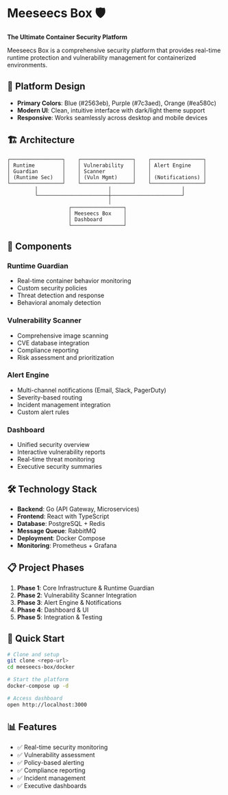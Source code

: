 # Meeseecs Box 🛡️

**The Ultimate Container Security Platform**

Meeseecs Box is a comprehensive security platform that provides real-time runtime protection and vulnerability management for containerized environments.

## 🎨 Platform Design
- **Primary Colors**: Blue (#2563eb), Purple (#7c3aed), Orange (#ea580c)
- **Modern UI**: Clean, intuitive interface with dark/light theme support
- **Responsive**: Works seamlessly across desktop and mobile devices

## 🏗️ Architecture

```
┌─────────────────┐    ┌─────────────────┐    ┌─────────────────┐
│ Runtime         │    │ Vulnerability   │    │ Alert Engine    │
│ Guardian        │    │ Scanner         │    │                 │
│ (Runtime Sec)   │    │ (Vuln Mgmt)     │    │ (Notifications) │
└─────────────────┘    └─────────────────┘    └─────────────────┘
         │                       │                       │
         └───────────────────────┼───────────────────────┘
                                 │
                    ┌─────────────────┐
                    │ Meeseecs Box    │
                    │ Dashboard       │
                    └─────────────────┘
```

## 🚀 Components

### Runtime Guardian
- Real-time container behavior monitoring
- Custom security policies
- Threat detection and response
- Behavioral anomaly detection

### Vulnerability Scanner  
- Comprehensive image scanning
- CVE database integration
- Compliance reporting
- Risk assessment and prioritization

### Alert Engine
- Multi-channel notifications (Email, Slack, PagerDuty)
- Severity-based routing
- Incident management integration
- Custom alert rules

### Dashboard
- Unified security overview
- Interactive vulnerability reports
- Real-time threat monitoring
- Executive security summaries

## 🛠️ Technology Stack

- **Backend**: Go (API Gateway, Microservices)
- **Frontend**: React with TypeScript
- **Database**: PostgreSQL + Redis
- **Message Queue**: RabbitMQ
- **Deployment**: Docker Compose
- **Monitoring**: Prometheus + Grafana

## 📋 Project Phases

1. **Phase 1**: Core Infrastructure & Runtime Guardian
2. **Phase 2**: Vulnerability Scanner Integration  
3. **Phase 3**: Alert Engine & Notifications
4. **Phase 4**: Dashboard & UI
5. **Phase 5**: Integration & Testing

## 🚀 Quick Start

```bash
# Clone and setup
git clone <repo-url>
cd meeseecs-box/docker

# Start the platform
docker-compose up -d

# Access dashboard
open http://localhost:3000
```

## 📊 Features

- ✅ Real-time security monitoring
- ✅ Vulnerability assessment
- ✅ Policy-based alerting
- ✅ Compliance reporting
- ✅ Incident management
- ✅ Executive dashboards